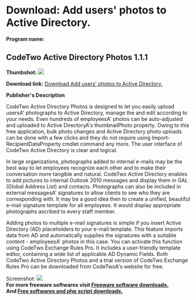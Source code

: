 # Download: Add users' photos to Active Directory.

**Program name:**

## CodeTwo Active Directory Photos 1.1.1

  
**Thumbshot:** ![](http://www.freewarefiles.com/screenshot/c2adphotos_md.jpg)   
  
**Download link:** [Download Add users' photos to Active Directory.](http://freesoftwares.boysofts.com/CodeTwo-Active-Directory-Photos_program_70264.html)  
  


**Publisher's Description**  
  


CodeTwo Active Directory Photos is designed to let you easily upload usersA' photographs to Active Directory, manage the and edit according to your needs. Even hundreds of employeesA' photos can be auto-adjusted and uploaded to Active DirectoryA's thumbnailPhoto property. Owing to this free application, bulk photo changes and Active Directory photo uploads can be done with a few clicks and they do not require using Import-RecipientDataProperty cmdlet command any more. The user interface of CodeTwo Active Directory is clear and logical. 

In large organizations, photographs added to internal e-mails may be the best way to let employees recognize each other and to make their conversation more tangible and natural. CodeTwo Active Directory enables to add pictures to internal Outlook 2010 messages and display them in GAL (Global Address List) and contacts. Photographs can also be included in external messagesA' signatures to allow clients to see who they are corresponding with. It may be a good idea then to create a unified, beautiful e-mail signature template for all employees. It would display appropriate photographs ascribed to every staff member. 

Adding photos to multiple e-mail signatures is simple if you insert Active Directory (AD) placeholders to your e-mail template. This feature imports data from AD and automatically supplies the signatures with a suitable content - employeesA' photos in this case. You can activate this function using CodeTwo Exchange Rules Pro. It includes a user-friendly template editor, containing a wide list of applicable AD Dynamic Fields. Both CodeTwo Active Directory Photos and a trial version of CodeTwo Exchange Rules Pro can be downloaded from CodeTwoA's website for free.

  
  
Screenshot: ![](http://www.freewarefiles.com/screenshot/c2adphotos.jpg)   
**For more freeware softwares visit [Freeware software downloads.](http://freesoftwares.boysofts.com/)**   
**And [Free softwares and php script downloads.](http://www.boysofts.com/)**
